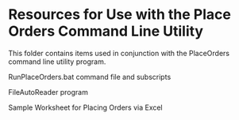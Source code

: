 # Resources for Use with the Place Orders Command Line Utility

This folder contains items used in conjunction with the PlaceOrders command
line utility program.

RunPlaceOrders.bat command file and subscripts

FileAutoReader program

Sample Worksheet for Placing Orders via Excel




